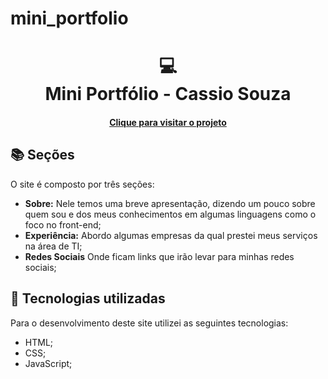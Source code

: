 # mini_portfolio
<h1 align="center">
  💻<br>Mini Portfólio - Cassio Souza
</h1>

<h4 align="center"><a href="#">Clique para visitar o projeto</a></h4>

## 📚 Seções

O site é composto por três seções:

- **Sobre:** Nele temos uma breve apresentação, dizendo um pouco sobre quem sou e dos meus conhecimentos em algumas linguagens como o foco no front-end;
- **Experiência:** Abordo algumas empresas da qual prestei meus serviços na área de TI;
- **Redes Sociais** Onde ficam links que irão levar para minhas redes sociais;

## 💼 Tecnologias utilizadas

Para o desenvolvimento deste site utilizei as seguintes tecnologias:

- HTML;
- CSS;
- JavaScript;

</table>
